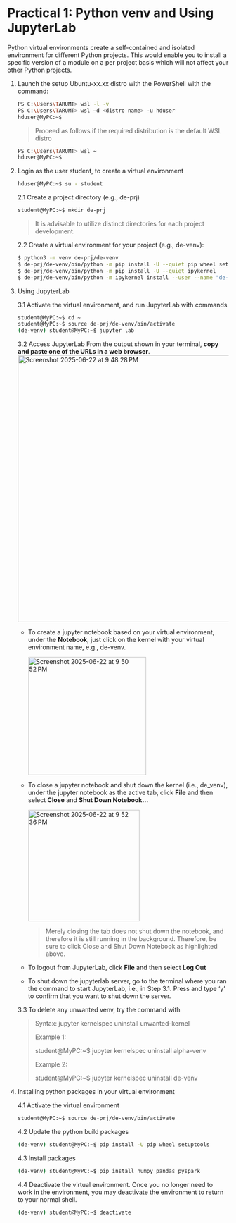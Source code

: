 # Practical 1: Python venv and Using JupyterLab

Python virtual environments create a self-contained and isolated environment for different Python projects. This would enable you to install a specific version of a module on a per project basis which will not affect your other Python projects.

1. Launch the setup Ubuntu-xx.xx distro with the PowerShell with the command:
    ~~~bash
    PS C:\Users\TARUMT> wsl -l -v
    PS C:\Users\TARUMT> wsl –d <distro name> -u hduser
    hduser@MyPC:~$ 
    ~~~
    > Proceed as follows if the required distribution is the default WSL distro
    ~~~bash
    PS C:\Users\TARUMT> wsl ~
    hduser@MyPC:~$ 
    ~~~

2. Login as the user student, to create a virtual environment
    ~~~bash
    hduser@MyPC:~$ su - student
    ~~~
    
    2.1 Create a project directory (e.g., de-prj)
      ~~~bash
      student@MyPC:~$ mkdir de-prj
      ~~~
      > It is advisable to utilize distinct directories for each project development.

    2.2 Create a virtual environment for your project (e.g., de-venv):
      ~~~bash
      $ python3 -m venv de-prj/de-venv
      $ de-prj/de-venv/bin/python -m pip install -U --quiet pip wheel setuptools 
      $ de-prj/de-venv/bin/python -m pip install -U --quiet ipykernel
      $ de-prj/de-venv/bin/python -m ipykernel install --user --name "de-venv" --display-name  "de-venv"
      ~~~

3. Using JupyterLab

   3.1 Activate the virtual environment, and run JupyterLab with commands
     ~~~bash
     student@MyPC:~$ cd ~
     student@MyPC:~$ source de-prj/de-venv/bin/activate
     (de-venv) student@MyPC:~$ jupyter lab
     ~~~

   3.2 Access JupyterLab
       From the output shown in your terminal, **copy and paste one of the URLs in a web browser**.
       <img width="606" alt="Screenshot 2025-06-22 at 9 48 28 PM" src="https://github.com/user-attachments/assets/4458026b-29ad-4626-9363-ed388d11a0ac" />

       
   * To create a jupyter notebook based on your virtual environment, under the **Notebook**, just click on the kernel with your virtual environment name, e.g., de-venv.
     
     <img width="268" alt="Screenshot 2025-06-22 at 9 50 52 PM" src="https://github.com/user-attachments/assets/d19e699c-8abb-4661-974a-be0b83a9ee63" />

   
   * To close a jupyter notebook and shut down the kernel (i.e., de_venv), under the jupyter notebook as the active tab, click **File** and then select **Close** and **Shut Down Notebook…**

     <img width="253" alt="Screenshot 2025-06-22 at 9 52 36 PM" src="https://github.com/user-attachments/assets/cdd72232-02a7-4871-959f-eb07a01f9f7a" />

     > Merely closing the tab does not shut down the notebook, and therefore it is still running in the background. Therefore, be sure to click Close and Shut Down Notebook as highlighted above.
   
   * To logout from JupyterLab, click **File** and then select **Log Out**

   * To shut down the jupyterlab server, go to the terminal where you ran the command to start JupyterLab, i.e., in Step 3.1. Press <Ctrl><C> and type ‘y’ to confirm that you want to shut down the server.

   3.3 To delete any unwanted venv, try the command with 
      > Syntax: jupyter kernelspec uninstall unwanted-kernel
      > 
      > Example 1:
      > 
      > student@MyPC:~$ jupyter kernelspec uninstall alpha-venv
      > 
      > Example 2:
      > 
      > student@MyPC:~$ jupyter kernelspec uninstall de-venv
      > 

5. Installing python packages in your virtual environment

   4.1 Activate the virtual environment
      ~~~bash
      student@MyPC:~$ source de-prj/de-venv/bin/activate
      ~~~

   4.2 Update the python build packages
      ~~~bash
      (de-venv) student@MyPC:~$ pip install -U pip wheel setuptools
      ~~~
     
   4.3 Install packages
      ~~~bash
      (de-venv) student@MyPC:~$ pip install numpy pandas pyspark
      ~~~
      
   4.4 Deactivate the virtual environment. Once you no longer need to work in the environment, you may deactivate the environment to return to your normal shell.
      ~~~bash
      (de-venv) student@MyPC:~$ deactivate
      ~~~
